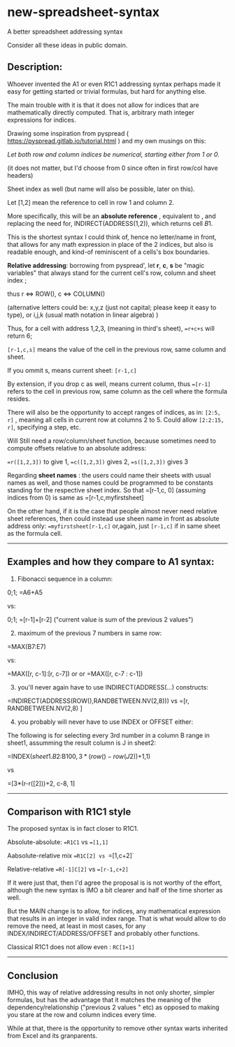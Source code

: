 # new-spreadsheet-syntax
A better spreadsheet addressing syntax

Consider all these ideas in public domain.

## Description:

Whoever invented the A1 or even R1C1 addressing syntax perhaps made it easy for getting started or trivial formulas, but hard for anything else.

The main trouble with it is that it does not allow for indices that are mathematically directly computed. That is, arbitrary math integer expressions for indices.

Drawing some inspiration from pyspread ( https://pyspread.gitlab.io/tutorial.html ) and my own musings on this:

*Let both row and column indices be numerical, starting either from 1 or 0.*

(it does not matter, but I'd choose from 0 since often in first row/col have headers)

Sheet index as well (but name will also be possible, later on this).

Let [1,2] mean the reference to cell in row 1 and column 2.

More specifically, this will be an **absolute reference** , equivalent to , and replacing the need for, INDIRECT(ADDRESS(1,2)), which returns cell $B$1.

This is the shortest syntax I could think of, hence no letter/name in front, that allows for any math expression in place of the 2 indices, but also is readable enough, and kind-of reminiscent of a cells's box boundaries.

**Relative addressing**: borrowing from pyspread', let **r**, **c**, **s** be "magic variables" that always stand for the current cell's row, column and sheet index ;

thus
r <=> ROW(), c <=> COLUMN()

(alternative letters could be: x,y,z (just not capital; please keep it easy to type), or i,j,k (usual math notation in linear algebra) )

Thus, for a cell with address 1,2,3, (meaning in third's sheet),
`=r+c+s`
will return 6;

`[r-1,c,s]` means the value of the cell in the previous row, same column and sheet.

If you ommit s, means current sheet: `[r-1,c]`

By extension, if you drop c as well, means current column, thus 
`=[r-1]`
refers to the cell in previous row, same column as the cell where the formula resides.

There will also be the opportunity to accept ranges of indices, as in: 
`[2:5, r]`
, meaning all cells in current row at columns 2 to 5. Could allow `[2:2:15, r]`, specifying a step, etc.

Will Still need a row/column/sheet function, because sometimes need to compute offsets relative to an absolute address:

`=r([1,2,3])` to give 1, `=c([1,2,3])` gives 2, `=s([1,2,3])` gives 3

Regarding **sheet names** :
the users could name their sheets with usual names as well, and those names could be programmed to be constants standing for the respective sheet index.
So that
=[r-1,c, 0] (assuming indices from 0)
is same as
=[r-1,c,myfirstsheet]

On the other hand, if it is the case that people almost never need relative sheet references, then could instead use sheen name in front as absolute address only:
`=myfirstsheet[r-1,c]`
or,again, just `[r-1,c]` if in same sheet as the formula cell.

--------------------------------

## Examples and how they compare to A1 syntax:

1) Fibonacci sequence in a column:

0;1; =A6+A5

vs:

0;1; =[r-1]+[r-2] ("current value is sum of the previous 2 values")

2) maximum of the previous 7 numbers in same row:

=MAX(B7:E7)

vs:

=MAX([r, c-1]:[r, c-7]) or or =MAX([r, c-7 : c-1])

3) you'll never again have to use INDIRECT(ADDRESS(...) constructs:

=INDIRECT(ADDRESS(ROW(),RANDBETWEEN.NV(2,8)))
vs
=[r, RANDBETWEEN.NV(2,8) ]

4) you probably will never have to use INDEX or OFFSET either:

The following is for selecting every 3rd number in a column B range in sheet1, assumming the result column is J in sheet2:

=INDEX($sheet1.B$2:B$100, 3*(row()-row(J$2))+1,1)

vs

=[3*(r-r([2]))+2, c-8, 1]


----------------------------
## Comparison with R1C1 style
The proposed syntax is in fact closer to R1C1.

Absolute-absolute:
`=R1C1` 
vs
`=[1,1]`

Aabsolute-relative mix
`=R1C[2]
vs
`=[1,c+2]`

Relative-relative
`=R[-1]C[2]`
vs
`=[r-1,c+2]`


If it were just that, then I'd agree the proposal is is not worthy of the effort, although the new syntax is IMO a bit clearer and half of the time shorter as well.

But the MAIN change is to allow, for indices, any mathematical expression that results in an integer in valid index range. That is what would allow to do remove the need, at least in most cases, for any INDEX/INDIRECT/ADDRESS/OFFSET and probably other functions.

Classical R1C1 does not allow even : `RC[1+1]`

---------------------------------

## Conclusion
IMHO, this way of relative addressing results in not only shorter, simpler formulas, but has the advantage that it matches the meaning of the dependency/relationship ("previous 2 values " etc) as opposed to making you stare at the row and column indices every time.

While at that, there is the opportunity to remove other syntax warts inherited from Excel and its granparents.
